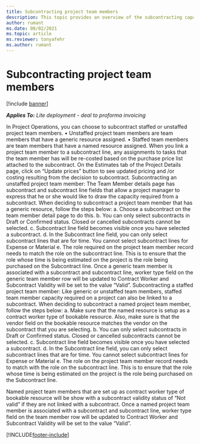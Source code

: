 ```yaml
---
title: Subcontracting project team members
description: This topic provides an overview of the subcontracting capabilities in Project Operations that are part of the October 2021 early access release.
author: rumant
ms.date: 08/02/2021
ms.topic: article
ms.reviewer: tonyafehr 
ms.author: rumant
---
```


# Subcontracting project team members

[!include [banner](../../includes/dataverse-preview.md)]

_**Applies To:** Lite deployment - deal to proforma invoicing_

In Project Operations, you can choose to subcontract staffed or unstaffed project team members.
•	Unstaffed project team members are team members that have a generic resource assigned. 
•	Staffed team members are team members that have a named resource assigned. 
When you link a project team member to a subcontract line, any assignments to tasks that the team member has will be re-costed based on the purchase price list attached to the subcontract.  On the Estimates tab of the Project Details page, click on “Update prices” button to see updated pricing and /or costing resulting from the decision to subcontract. 
Subcontracting an unstaffed project team member:
The Team Member details page has subcontract and subcontract line fields that allow a project manager to express that he or she would like to draw the capacity required from a subcontract. When deciding to subcontract a project team member that has a generic resource, follow the steps below:
a.	Choose a subcontract on the team member detail page to do this.
b.	You can only select subcontracts in Draft or Confirmed status. Closed or cancelled subcontracts cannot be selected. 
c.	Subcontract line field becomes visible once you have selected a subcontract.
d.	In the Subcontract line field, you can only select subcontract lines that are for time. You cannot select subcontract lines for Expense or Material
e.	The role required on the project team member record needs to match the role on the subcontract line. This is to ensure that the role whose time is being estimated on the project is the role being purchased on the Subcontract line. 
Once a generic team member is associated with a subcontract and subcontract line, worker type field on the generic team member row will be updated to Contract Worker and Subcontract Validity will be set to the value “Valid”.
Subcontracting a staffed project team member:
Like generic or unstaffed team members, staffed team member capacity required on a project can also be linked to a subcontract. When deciding to subcontract a named project team member, follow the steps below:
a.	Make sure that the named resource is setup as a contract worker type of bookable resource. Also, make sure is that the vendor field on the bookable resource matches the vendor on the subcontract that you are selecting. 
b.	You can only select subcontracts in Draft or Confirmed status. Closed or cancelled subcontracts cannot be selected. 
c.	Subcontract line field becomes visible once you have selected a subcontract.
d.	In the Subcontract line field, you can only select subcontract lines that are for time. You cannot select subcontract lines for Expense or Material
e.	The role on the project team member record needs to match with the role on the subcontract line. This is to ensure that the role whose time is being estimated on the project is the role being purchased on the Subcontract line. 

Named project team members that are set up as contract worker type of bookable resource will be show with a subcontract validity status of “Not valid” if they are not linked with a subcontract.  Once a named project team member is associated with a subcontract and subcontract line, worker type field on the team member row will be updated to Contract Worker and Subcontract Validity will be set to the value “Valid”.




[!INCLUDE[footer-include](../../includes/footer-banner.md)]
